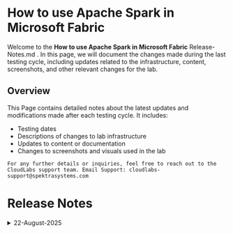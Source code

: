 # How to use Apache Spark in Microsoft Fabric

Welcome to the **How to use Apache Spark in Microsoft Fabric** Release-Notes.md . In this page, we will document the changes made during the last testing cycle, including updates related to the infrastructure, content, screenshots, and other relevant changes for the lab.

## Overview

This Page contains detailed notes about the latest updates and modifications made after each testing cycle. It includes:

- Testing dates
- Descriptions of changes to lab infrastructure
- Updates to content or documentation
- Changes to screenshots and visuals used in the lab

`For any further details or inquiries, feel free to reach out to the CloudLabs support team. Email Support: cloudlabs-support@spektrasystems.com`

# Release Notes

<details>
  <summary>22-August-2025</summary>

## Release Date : 22-August-2025

### Summary of Changes

Added explicit navigation steps in the lab guide and incorporated multiple screenshots to improve clarity and ensure correct environment access.

### Infrastructure Changes

### Content Changes

- Included explicit navigation steps to ensure users reach the correct development environment.

### Screenshot Updates

- Included multiple screenshots to enhance clarity.

### Testing Notes

- **Testing Date**: 2025-08-21

### Testing Scope 

Validation covered infrastructure compatibility, lab flow continuity, content accuracy, and screenshot alignment with the latest UI.

------------

</details>

